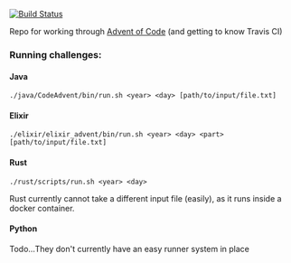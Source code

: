 [![Build Status](https://travis-ci.com/fdm1/advent_of_code.svg?branch=master)](https://travis-ci.com/fdm1/advent_of_code)

Repo for working through [Advent of Code](http://adventofcode.com) (and getting to know Travis CI)


### Running challenges:

#### Java
`./java/CodeAdvent/bin/run.sh <year> <day> [path/to/input/file.txt]`

#### Elixir
`./elixir/elixir_advent/bin/run.sh <year> <day> <part> [path/to/input/file.txt]`

#### Rust
`./rust/scripts/run.sh <year> <day>`

Rust currently cannot take a different input file (easily), as it runs inside a docker container.

#### Python
Todo...They don't currently have an easy runner system in place

